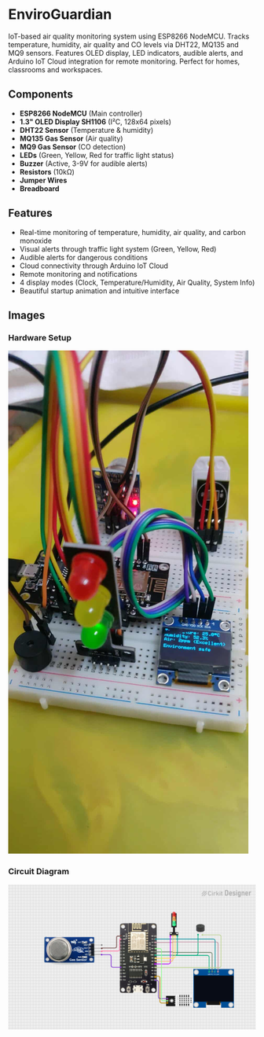 # EnviroGuardian

IoT-based air quality monitoring system using ESP8266 NodeMCU. Tracks temperature, humidity, air quality and CO levels via DHT22, MQ135 and MQ9 sensors. Features OLED display, LED indicators, audible alerts, and Arduino IoT Cloud integration for remote monitoring. Perfect for homes, classrooms and workspaces.

## Components

- **ESP8266 NodeMCU** (Main controller)
- **1.3" OLED Display SH1106** (I²C, 128x64 pixels)
- **DHT22 Sensor** (Temperature & humidity)
- **MQ135 Gas Sensor** (Air quality)
- **MQ9 Gas Sensor** (CO detection)
- **LEDs** (Green, Yellow, Red for traffic light status)
- **Buzzer** (Active, 3-9V for audible alerts)
- **Resistors** (10kΩ)
- **Jumper Wires**
- **Breadboard**

## Features

- Real-time monitoring of temperature, humidity, air quality, and carbon monoxide
- Visual alerts through traffic light system (Green, Yellow, Red)
- Audible alerts for dangerous conditions
- Cloud connectivity through Arduino IoT Cloud
- Remote monitoring and notifications
- 4 display modes (Clock, Temperature/Humidity, Air Quality, System Info)
- Beautiful startup animation and intuitive interface

## Images

### Hardware Setup
![Hardware Setup](EnviroGuardian%20Hardware%20setup.jpg)

### Circuit Diagram
![Circuit Diagram](EnviroGuardian%20Circuit%20Diagram.png)


